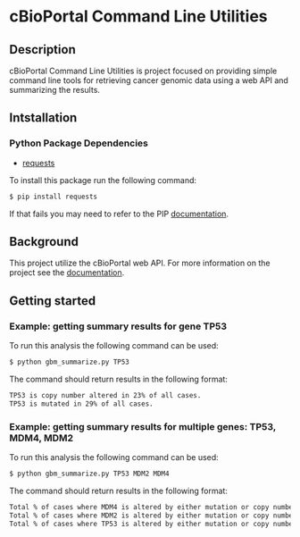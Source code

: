 # cBioPortal Command Line Utilities

## Description
cBioPortal Command Line Utilities is project focused on providing simple command line tools for retrieving cancer genomic data using a web API and summarizing the results.

## Intstallation
### Python Package Dependencies
* [requests](https://pypi.python.org/pypi/requests/)

To install this package run the following command:
```bash
$ pip install requests
```
If that fails you may need to refer to the PIP [documentation](https://pip.pypa.io/en/stable/installing/).

## Background
This project utilize the cBioPortal web API. For more information on the project see the [documentation](http://www.cbioportal.org/web_api.jsp).

## Getting started

### Example: getting summary results for gene TP53

To run this analysis the following command can be used:
```bash
$ python gbm_summarize.py TP53
```

The command should return results in the following format:
```bash
TP53 is copy number altered in 23% of all cases.
TP53 is mutated in 29% of all cases.
```

### Example: getting summary results for multiple genes: TP53, MDM4, MDM2 

To run this analysis the following command can be used:
```bash
$ python gbm_summarize.py TP53 MDM2 MDM4
```

The command should return results in the following format:
```bash
Total % of cases where MDM4 is altered by either mutation or copy number alteration: 50% of all cases.
Total % of cases where MDM2 is altered by either mutation or copy number alteration: 40% of all cases.
Total % of cases where TP53 is altered by either mutation or copy number alteration: 30% of all cases.
```